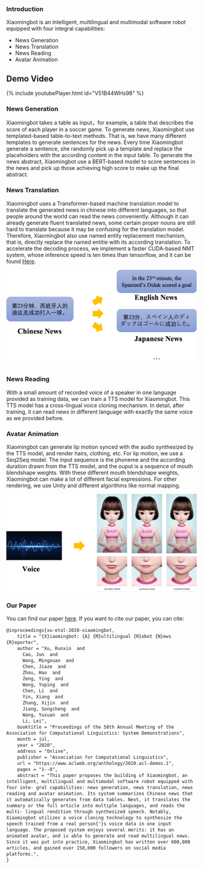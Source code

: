 ### Introduction

Xiaomingbot is an intelligent, multilingual and multimodal software robot equipped with four integral capabilities: 

- News Generation
- News Translation
- News Reading 
- Avatar Animation

## Demo Video

{% include youtubePlayer.html id="V51B44WHs98" %}

### News Generation

Xiaomingbot takes a table as input，for example, a table that describes the score of each player in a soccer game.
To generate news, Xiaomingbot use templated-based table-to-text methods.
That is, we have many different templates to generate sentences for the news.
Every time Xiaomingbot generate a sentence, she randomly pick up a template and replace the placeholders with the according content in the input table.
To generate the news abstract, Xiaomingbot use a BERT-based model to score sentences in the news and pick up those achieving high score to make up the final abstract.

### News Translation

Xiaomingbot uses a Transformer-based machine translation model to translate the generated news in chinese into different languages, so that people around the world can read the news conveniently.
Although it can already generate fluent translated news, some certain proper nouns are still hard to translate because it may be confusing for the translation model.
Therefore, Xiaomingbot also use named entity replacement mechanism, that is, directly replace the named entitie with its according translation.
To accelerate the decoding process, we implement a faster CUDA-based NMT system, whose inference speed is ten times than tensorflow, and it can be found [Here](https://github.com/bytedance/byseqlib).

![image](IMG/nmt.png)

### News Reading

With a small amount of recorded voice of a speaker in one language provided as training data, we can train a TTS model for Xiaomingbot.
This TTS model has a cross-lingual voice cloning mechanism.
In detail, after training, it can read news in different language with exactly the same voice as we provided before.

### Avatar Animation

Xiaomingbot can generate lip motion synced with the audio synthesized by the TTS model, and render hairs, clothing, etc.
For lip motion, we use a Seq2Seq model.
The input sequence is the phoneme and the according duration drawn from the TTS model, and the ouput is a sequence of mouth blendshape weights.
With these different mouth blendshape weights, Xiaomingbot can make a lot of different facial expressions.
For other rendering, we use Unity and different algorithms like normal mapping.

![image](IMG/avatar.png)

### Our Paper

You can find our paper [here](https://www.aclweb.org/anthology/2020.acl-demos.1.pdf). If you want to cite our paper, you can cite:

    @inproceedings{xu-etal-2020-xiaomingbot,
        title = "{X}iaomingbot: {A} {M}ultilingual {R}obot {N}ews {R}eporter",
        author = "Xu, Runxin  and
          Cao, Jun  and
          Wang, Mingxuan  and
          Chen, Jiaze  and
          Zhou, Hao  and
          Zeng, Ying  and
          Wang, Yuping  and
          Chen, Li  and
          Yin, Xiang  and
          Zhang, Xijin  and
          Jiang, Songcheng  and
          Wang, Yuxuan  and
          Li, Lei",
        booktitle = "Proceedings of the 58th Annual Meeting of the Association for Computational Linguistics: System Demonstrations",
        month = jul,
        year = "2020",
        address = "Online",
        publisher = "Association for Computational Linguistics",
        url = "https://www.aclweb.org/anthology/2020.acl-demos.1",
        pages = "1--8",
        abstract = "This paper proposes the building of Xiaomingbot, an intelligent, multilingual and multimodal software robot equipped with four inte- gral capabilities: news generation, news translation, news reading and avatar animation. Its system summarizes Chinese news that it automatically generates from data tables. Next, it translates the summary or the full article into multiple languages, and reads the multi- lingual rendition through synthesized speech. Notably, Xiaomingbot utilizes a voice cloning technology to synthesize the speech trained from a real person{'}s voice data in one input language. The proposed system enjoys several merits: it has an animated avatar, and is able to generate and read multilingual news. Since it was put into practice, Xiaomingbot has written over 600,000 articles, and gained over 150,000 followers on social media platforms.",
    }
